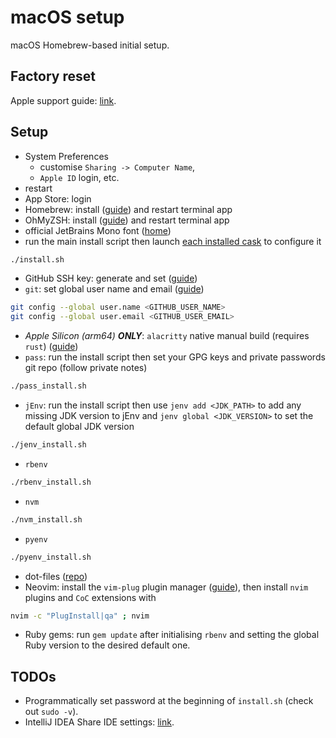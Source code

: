 # macOS setup

macOS Homebrew-based initial setup.

## Factory reset

Apple support guide: [link](https://support.apple.com/en-gb/HT201065).

## Setup

- System Preferences
  - customise `Sharing -> Computer Name`,
  - `Apple ID` login, etc.
- restart
- App Store: login
- Homebrew: install ([guide](https://docs.brew.sh/Installation)) and restart terminal app
- OhMyZSH: install ([guide](https://github.com/ohmyzsh/ohmyzsh#basic-installation)) and restart terminal app
- official JetBrains Mono font ([home](https://www.jetbrains.com/lp/mono/))
- run the main install script then launch [each installed cask](casks) to configure it

```bash
./install.sh
```

- GitHub SSH key: generate and set ([guide](https://docs.github.com/en/authentication/connecting-to-github-with-ssh/generating-a-new-ssh-key-and-adding-it-to-the-ssh-agent))
- `git`: set global user name and email ([guide](https://stackoverflow.com/a/26368148))

```bash
git config --global user.name <GITHUB_USER_NAME>
git config --global user.email <GITHUB_USER_EMAIL>
```

- *Apple Silicon (arm64) **ONLY***: `alacritty` native manual build (requires `rust`) ([guide](https://github.com/alacritty/alacritty/blob/master/INSTALL.md#macos))
- `pass`: run the install script then set your GPG keys and private passwords git repo (follow private notes)

```bash
./pass_install.sh
```

- `jEnv`: run the install script then use `jenv add <JDK_PATH>` to add any missing JDK version to jEnv and `jenv global <JDK_VERSION>` to set the default global JDK version

```bash
./jenv_install.sh
```

- `rbenv`

```bash
./rbenv_install.sh
```

- `nvm`

```bash
./nvm_install.sh
```

- `pyenv`

```bash
./pyenv_install.sh
```

- dot-files ([repo](https://github.com/horothesun/dotfiles))
- Neovim: install the `vim-plug` plugin manager ([guide](https://github.com/junegunn/vim-plug#neovim)), then install `nvim` plugins and `CoC` extensions with

```bash
nvim -c "PlugInstall|qa" ; nvim
```

- Ruby gems: run `gem update` after initialising `rbenv` and setting the global Ruby version to the desired default one.

## TODOs

- Programmatically set password at the beginning of `install.sh` (check out `sudo -v`).
- IntelliJ IDEA Share IDE settings: [link](https://www.jetbrains.com/help/idea/sharing-your-ide-settings.html).
